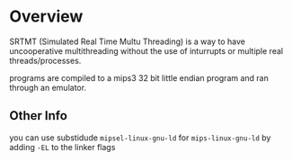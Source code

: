 
# Overview

SRTMT (Simulated Real Time Multu Threading) is a way to have uncooperative multithreading without the use of inturrupts or multiple real threads/processes.


programs are compiled to a mips3 32 bit little endian program and ran through an emulator. 


## Other Info

you can use substidude `mipsel-linux-gnu-ld` for `mips-linux-gnu-ld` by adding `-EL` to the linker flags